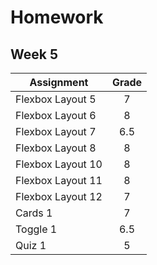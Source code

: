 # Homework 
## Week 5

| Assignment | Grade |
|------------|:-----:| 
| Flexbox Layout 5 | 7 |
| Flexbox Layout 6 | 8 |
| Flexbox Layout 7 | 6.5 |
| Flexbox Layout 8 | 8 |
| Flexbox Layout 10 | 8 |
| Flexbox Layout 11 | 8 |
| Flexbox Layout 12 | 7 |
| Cards 1 | 7 |
| Toggle 1 | 6.5 |
| Quiz 1 | 5 |
